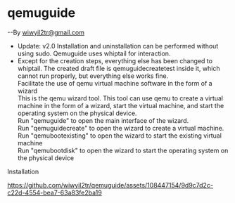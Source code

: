 # qemuguide <br>
--By wiwyil2tr@gmail.com  <br>
* Update: v2.0 Installation and uninstallation can be performed without using sudo. Qemuguide uses whiptail for interaction.
* Except for the creation steps, everything else has been changed to whiptail. The created draft file is qemuguidecreatetest inside it, which cannot run properly, but everything else works fine. <br>
Facilitate the use of qemu virtual machine software in the form of a wizard  <br>
This is the qemu wizard tool. This tool can use qemu to create a virtual machine in the form of a wizard, start the virtual machine, and start the operating system on the physical device.  <br>
Run "qemuguide" to open the main interface of the wizard.  <br>
Run "qemuguidecreate" to open the wizard to create a virtual machine. <br>
Run "qemubootexisting" to open the wizard to start the existing virtual machine  <br>
Run "qemubootdisk" to open the wizard to start the operating system on the physical device <br>


Installation

https://github.com/wiwyil2tr/qemuguide/assets/108447154/9d9c7d2c-c22d-4554-bea7-63a83fe2ba19



